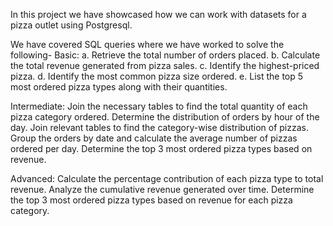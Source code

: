 In this project we have showcased how we can work with datasets for a pizza outlet using Postgresql.

We have covered SQL queries where we have worked to solve the following-
Basic:
a. Retrieve the total number of orders placed.
b. Calculate the total revenue generated from pizza sales.
c. Identify the highest-priced pizza.
d. Identify the most common pizza size ordered.
e. List the top 5 most ordered pizza types along with their quantities.

Intermediate:
Join the necessary tables to find the total quantity of each pizza category ordered.
Determine the distribution of orders by hour of the day.
Join relevant tables to find the category-wise distribution of pizzas.
Group the orders by date and calculate the average number of pizzas ordered per day.
Determine the top 3 most ordered pizza types based on revenue.

Advanced:
Calculate the percentage contribution of each pizza type to total revenue.
Analyze the cumulative revenue generated over time.
Determine the top 3 most ordered pizza types based on revenue for each pizza category.
